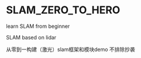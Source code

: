 # SLAM_ZERO_TO_HERO
learn SLAM from beginner

SLAM based on lidar


从零到一构建（激光）slam框架和模块demo
不排除抄袭









